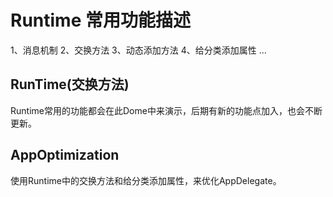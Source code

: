 # Runtime 常用功能描述
1、消息机制
2、交换方法
3、动态添加方法
4、给分类添加属性
...

## RunTime(交换方法)
Runtime常用的功能都会在此Dome中来演示，后期有新的功能点加入，也会不断更新。

## AppOptimization
使用Runtime中的交换方法和给分类添加属性，来优化AppDelegate。
